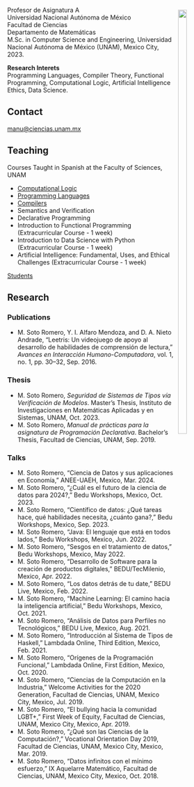 <!-- <p align=right> <a href="students">Students</a> | Résumé </p> -->

<img src="https://avatars.githubusercontent.com/u/15841718?v=4" align="right" width="20%" height="50%" vspace=22 hspace=10>

Profesor de Asignatura A   
Universidad Nacional Autónoma de México   
Facultad de Ciencias   
Departamento de Matemáticas   
M.Sc. in Computer Science and Engineering, Universidad Nacional Autónoma de México (UNAM), Mexico City, 2023.   

**Research Interets**   
Programming Languages, Compiler Theory, Functional Programming, Computational Logic, Artificial Intelligence Ethics, Data Science.

## Contact

manu@ciencias.unam.mx

## Teaching

Courses Taught in Spanish at the Faculty of Sciences, UNAM

- [Computational Logic](https://lambdasspace.github.io/LC)
- [Programming Languages](https://lambdasspace.github.io/LDP)
- [Compilers](https://lambdasspace.github.io/CMP)
- Semantics and Verification
- Declarative Programming
- Introduction to Functional Programming (Extracurricular Course - 1 week)
- Introduction to Data Science with Python (Extracurricular Course - 1 week)
- Artificial Intelligence: Fundamental, Uses, and Ethical Challenges (Extracurricular Course - 1 week)

[Students](students/)

## Research

### Publications

- M. Soto Romero, Y. I. Alfaro Mendoza, and D. A. Nieto Andrade, “Leetris: Un videojuego de apoyo al desarrollo de habilidades de comprensión de lectura,” *Avances en Interacción Humano-Computadora*, vol. 1, no. 1, pp. 30–32, Sep. 2016.

### Thesis

- M. Soto Romero, *Seguridad de Sistemas de Tipos vía Verificación de Modelos*. Master’s Thesis, Instituto de Investigaciones en Matemáticas Aplicadas y en Sistemas, UNAM, Oct. 2023.  
- M. Soto Romero, *Manual de prácticas para la asignatura de Programación Declarativa*. Bachelor’s Thesis, Facultad de Ciencias, UNAM, Sep. 2019.

### Talks

- M. Soto Romero, “Ciencia de Datos y sus aplicaciones en Economía,” ANEE-UAEH, Mexico, Mar. 2024.  
- M. Soto Romero, “¿Cuál es el futuro de la ciencia de datos para 2024?,” Bedu Workshops, Mexico, Oct. 2023.  
- M. Soto Romero, “Científico de datos: ¿Qué tareas hace, qué habilidades necesita, ¿cuánto gana?,” Bedu Workshops, Mexico, Sep. 2023.  
- M. Soto Romero, “Java: El lenguaje que está en todos lados,” Bedu Workshops, Mexico, Jun. 2022.  
- M. Soto Romero, “Sesgos en el tratamiento de datos,” Bedu Workshops, Mexico, May 2022.  
- M. Soto Romero, “Desarrollo de Software para la creación de productos digitales,” BEDU/TecMilenio, Mexico, Apr. 2022.  
- M. Soto Romero, “Los datos detrás de tu date,” BEDU Live, Mexico, Feb. 2022.  
- M. Soto Romero, “Machine Learning: El camino hacia la inteligencia artificial,” Bedu Workshops, Mexico, Oct. 2021.  
- M. Soto Romero, “Análisis de Datos para Perfiles no Tecnológicos,” BEDU Live, Mexico, Aug. 2021.  
- M. Soto Romero, “Introducción al Sistema de Tipos de Haskell,” Lambdada Online, Third Edition, Mexico, Feb. 2021.  
- M. Soto Romero, “Orígenes de la Programación Funcional,” Lambdada Online, First Edition, Mexico, Oct. 2020.  
- M. Soto Romero, “Ciencias de la Computación en la Industria,” Welcome Activities for the 2020 Generation, Facultad de Ciencias, UNAM, Mexico City, Mexico, Jul. 2019.  
- M. Soto Romero, “El bullying hacia la comunidad LGBT+,” First Week of Equity, Facultad de Ciencias, UNAM, Mexico City, Mexico, Apr. 2019.  
- M. Soto Romero, “¿Qué son las Ciencias de la Computación?,” Vocational Orientation Day 2019, Facultad de Ciencias, UNAM, Mexico City, Mexico, Mar. 2019.  
- M. Soto Romero, “Datos infinitos con el mínimo esfuerzo,” IX Aquelarre Matemático, Facultad de Ciencias, UNAM, Mexico City, Mexico, Oct. 2018.
